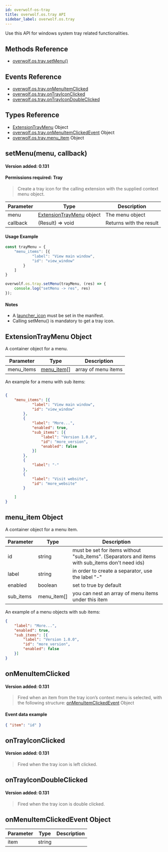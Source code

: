 ```yaml
---
id: overwolf-os-tray
title: overwolf.os.tray API
sidebar_label: overwolf.os.tray
---
```


Use this API for windows system tray related functionalities.

## Methods Reference

* [overwolf.os.tray.setMenu()](#setmenumenu-callback)

## Events Reference

* [overwolf.os.tray.onMenuItemClicked](#onmenuitemclicked)
* [overwolf.os.tray.onTrayIconClicked](#ontrayiconclicked)
* [overwolf.os.tray.onTrayIconDoubleClicked](#ontrayicondoubleclicked)

## Types Reference

* [ExtensionTrayMenu](#extensiontraymenu-object) Object
* [overwolf.os.tray.onMenuItemClickedEvent](#onmenuitemclickedevent-object) Object
* [overwolf.os.tray.menu_item](#menu_item-object) Object


## setMenu(menu, callback)
#### Version added: 0.131
#### Permissions required: Tray

> Create a tray icon for the calling extension with the supplied context menu object.

Parameter | Type                                                    | Description             |
--------- | --------------------------------------------------------| ----------------------- |
menu      | [ExtensionTrayMenu](#extensiontraymenu-object) object   | The menu object         |
callback  | (Result) => void                                        | Returns with the result |

#### Usage Example

```js
const trayMenu = {
    "menu_items": [{
            "label": "View main window",
            "id": "view_window"
        }
    ]
}

overwolf.os.tray.setMenu(trayMenu, (res) => {
	console.log("setMenu -> res", res) 
});
```

#### Notes

* A [launcher_icon](manifest-json#meta-launcher_icon) must be set in the manifest.
* Calling setMenu() is mandatory to get a tray icon.

## ExtensionTrayMenu Object

A container object for a menu.

Parameter          | Type                              | Description                                 |
-------------------| ----------------------------------| ------------------------------------------- |
menu_items         | [menu_item](#menu_item-object)[]  |  array of menu items                        |

An example for a menu with sub items:

```json

{
	"menu_items": [{
			"label": "View main window",
			"id": "view_window"
		},
		{
			"label": "More...",
			"enabled": true,
			"sub_items": [{
				"label": "Version 1.0.0",
				"id": "more_version",
				"enabled": false
			}]
		},
		{
			"label": "-"
		},
		{
			"label": "Visit website",
			"id": "more_website"
		}

	]
}
```

## menu_item Object

A container object for a menu item.

Parameter          | Type         | Description                                                                                      |
-------------------| -------------| ------------------------------------------------------------------------------------------------ |
id                 | string       |  must be set for items without "sub_items". (Separators and items with sub_items don't need ids) |
label              | string       |  in order to create a separator, use the label "-"                                               |
enabled            | boolean      |  set to true by default                                                                          |
sub_items          | menu_item[]  |  you can nest an array of menu items under this item                                             |

An example of a menu objects with sub items:

```json
{
	"label": "More...",
	"enabled": true,
	"sub_items": [{
		"label": "Version 1.0.0",
		"id": "more_version",
		"enabled": false
	}]
}
```

## onMenuItemClicked
#### Version added: 0.131

> Fired when an item from the tray icon’s context menu is selected, with the following structure: [onMenuItemClickedEvent](#onmenuitemclickedevent-object) Object

#### Event data example

```json
{ "item": "id" }
```

## onTrayIconClicked
#### Version added: 0.131

> Fired when the tray icon is left clicked.

## onTrayIconDoubleClicked
#### Version added: 0.131

> Fired when the tray icon is double clicked.

## onMenuItemClickedEvent Object

Parameter   | Type                              | Description           |
------------| ----------------------------------|---------------------- |
item        |  string                           |                       | 
